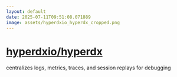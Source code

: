 ```yaml
---
layout: default
date: 2025-07-11T09:51:08.071889
image: assets/hyperdxio_hyperdx_cropped.png
---
```


# [hyperdxio/hyperdx](https://github.com/hyperdxio/hyperdx)

centralizes logs, metrics, traces, and session replays for debugging

